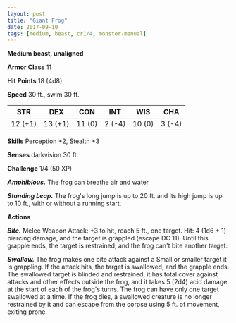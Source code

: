 ```yaml
---
layout: post
title: "Giant Frog"
date: 2017-09-10
tags: [medium, beast, cr1/4, monster-manual]
---
```


**Medium beast, unaligned**

**Armor Class** 11

**Hit Points** 18 (4d8)

**Speed** 30 ft., swim 30 ft.

|   STR   |   DEX   |   CON   |   INT   |   WIS   |   CHA   |
|:-----:|:-----:|:-----:|:-----:|:-----:|:-----:|
| 12 (+1) | 13 (+1) | 11 (0) | 2 (-4) | 10 (0) | 3 (-4) |

**Skills** Perception +2, Stealth +3

**Senses** darkvision 30 ft.

**Challenge** 1/4 (50 XP)

***Amphibious.*** The frog can breathe air and water

***Standing Leap.*** The frog's long jump is up to 20 ft. and its high jump is up to 10 ft., with or without a running start.

**Actions**

***Bite.*** Melee Weapon Attack: +3 to hit, reach 5 ft., one target. Hit: 4 (1d6 + 1) piercing damage, and the target is grappled (escape DC 11). Until this grapple ends, the target is restrained, and the frog can't bite another target.

***Swallow.*** The frog makes one bite attack against a Small or smaller target it is grappling. If the attack hits, the target is swallowed, and the grapple ends. The swallowed target is blinded and restrained, it has total cover against attacks and other effects outside the frog, and it takes 5 (2d4) acid damage at the start of each of the frog's turns. The frog can have only one target swallowed at a time. If the frog dies, a swallowed creature is no longer restrained by it and can escape from the corpse using 5 ft. of movement, exiting prone.

